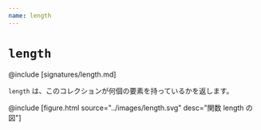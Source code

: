 ```yaml
---
name: length
---
```


# `length`

@include [signatures/length.md]

`length` は、このコレクションが何個の要素を持っているかを返します。

@include [figure.html source="../images/length.svg" desc="関数 length の図"]
